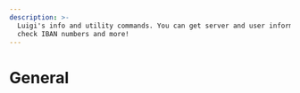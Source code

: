 ```yaml
---
description: >-
  Luigi's info and utility commands. You can get server and user informations,
  check IBAN numbers and more!
---
```


# General

